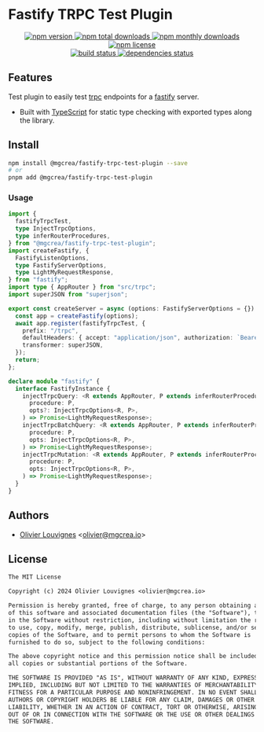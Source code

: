 # Fastify TRPC Test Plugin

<!-- markdownlint-disable MD033 -->
<p align="center">
  <a href="https://www.npmjs.com/package/@mgcrea/fastify-trpc-test-plugin">
    <img src="https://img.shields.io/npm/v/@mgcrea/fastify-trpc-test-plugin.svg?style=for-the-badge" alt="npm version" />
  </a>
  <a href="https://www.npmjs.com/package/@mgcrea/fastify-trpc-test-plugin">
    <img src="https://img.shields.io/npm/dt/@mgcrea/fastify-trpc-test-plugin.svg?style=for-the-badge" alt="npm total downloads" />
  </a>
  <a href="https://www.npmjs.com/package/@mgcrea/fastify-trpc-test-plugin">
    <img src="https://img.shields.io/npm/dm/@mgcrea/fastify-trpc-test-plugin.svg?style=for-the-badge" alt="npm monthly downloads" />
  </a>
  <a href="https://www.npmjs.com/package/@mgcrea/fastify-trpc-test-plugin">
    <img src="https://img.shields.io/npm/l/@mgcrea/fastify-trpc-test-plugin.svg?style=for-the-badge" alt="npm license" />
  </a>
  <br />
  <a href="https://github.com/mgcrea/fastify-trpc-test-plugin/actions/workflows/main.yml">
    <img src="https://img.shields.io/github/actions/workflow/status/mgcrea/fastify-trpc-test-plugin/main.yml?style=for-the-badge&branch=master" alt="build status" />
  </a>
  <a href="https://depfu.com/github/mgcrea/fastify-trpc-test-plugin">
    <img src="https://img.shields.io/depfu/dependencies/github/mgcrea/fastify-trpc-test-plugin?style=for-the-badge" alt="dependencies status" />
  </a>
</p>
<!-- markdownlint-enable MD037 -->

## Features

Test plugin to easily test [trpc](https://github.com/trpc/trpc) endpoints for a [fastify](https://fastify.dev) server.

- Built with [TypeScript](https://www.typescriptlang.org/) for static type checking with exported types along the library.

## Install

```bash
npm install @mgcrea/fastify-trpc-test-plugin --save
# or
pnpm add @mgcrea/fastify-trpc-test-plugin
```

### Usage

```ts
import {
  fastifyTrpcTest,
  type InjectTrpcOptions,
  type inferRouterProcedures,
} from "@mgcrea/fastify-trpc-test-plugin";
import createFastify, {
  FastifyListenOptions,
  type FastifyServerOptions,
  type LightMyRequestResponse,
} from "fastify";
import type { AppRouter } from "src/trpc";
import superJSON from "superjson";

export const createServer = async (options: FastifyServerOptions = {}) => {
  const app = createFastify(options);
  await app.register(fastifyTrpcTest, {
    prefix: "/trpc",
    defaultHeaders: { accept: "application/json", authorization: `Bearer ${1n}` },
    transformer: superJSON,
  });
  return;
};

declare module "fastify" {
  interface FastifyInstance {
    injectTrpcQuery: <R extends AppRouter, P extends inferRouterProcedures<R>>(
      procedure: P,
      opts?: InjectTrpcOptions<R, P>,
    ) => Promise<LightMyRequestResponse>;
    injectTrpcBatchQuery: <R extends AppRouter, P extends inferRouterProcedures<R>>(
      procedure: P,
      opts: InjectTrpcOptions<R, P>,
    ) => Promise<LightMyRequestResponse>;
    injectTrpcMutation: <R extends AppRouter, P extends inferRouterProcedures<R>>(
      procedure: P,
      opts: InjectTrpcOptions<R, P>,
    ) => Promise<LightMyRequestResponse>;
  }
}
```

## Authors

- [Olivier Louvignes](https://github.com/mgcrea) <<olivier@mgcrea.io>>

## License

```txt
The MIT License

Copyright (c) 2024 Olivier Louvignes <olivier@mgcrea.io>

Permission is hereby granted, free of charge, to any person obtaining a copy
of this software and associated documentation files (the "Software"), to deal
in the Software without restriction, including without limitation the rights
to use, copy, modify, merge, publish, distribute, sublicense, and/or sell
copies of the Software, and to permit persons to whom the Software is
furnished to do so, subject to the following conditions:

The above copyright notice and this permission notice shall be included in
all copies or substantial portions of the Software.

THE SOFTWARE IS PROVIDED "AS IS", WITHOUT WARRANTY OF ANY KIND, EXPRESS OR
IMPLIED, INCLUDING BUT NOT LIMITED TO THE WARRANTIES OF MERCHANTABILITY,
FITNESS FOR A PARTICULAR PURPOSE AND NONINFRINGEMENT. IN NO EVENT SHALL THE
AUTHORS OR COPYRIGHT HOLDERS BE LIABLE FOR ANY CLAIM, DAMAGES OR OTHER
LIABILITY, WHETHER IN AN ACTION OF CONTRACT, TORT OR OTHERWISE, ARISING FROM,
OUT OF OR IN CONNECTION WITH THE SOFTWARE OR THE USE OR OTHER DEALINGS IN
THE SOFTWARE.
```
